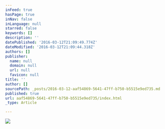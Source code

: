 ```yaml
---
inFeed: true
hasPage: true
inNav: false
inLanguage: null
starred: false
keywords: []
description: ''
datePublished: '2016-03-12T21:09:49.774Z'
dateModified: '2016-03-12T21:09:44.318Z'
authors: []
publisher:
  name: null
  domain: null
  url: null
  favicon: null
title: ''
author: []
sourcePath: _posts/2016-03-12-aaf54869-5641-47ff-b750-b5515e9ed735.md
published: true
url: aaf54869-5641-47ff-b750-b5515e9ed735/index.html
_type: Article

---
```

![](https://the-grid-user-content.s3-us-west-2.amazonaws.com/a7e6158c-9480-4415-901b-8a35b87c1ebc.jpg)